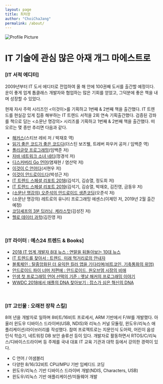 ```yaml
---
layout: page
title: 최차장
author: "ChoiChaJang"
permalink: /about/
---
```


<img src="{{ site.baseurl }}/assets/me.jpg" title="Profile Picture" class="profile">


# IT 기술에 관심 많은 아재 개그 마에스트로

### [IT 서적 에디터]
2009년부터 IT 도서 에디터로 전업하여 올 해 안에 100권째 도서를 출간할 예정이다. 운이 좋게 업계 톱클래스 개발자와 협업하는 많은 기회를 얻었고, 그덕분에 좋은 책을 내며 성장할 수 있었다. 

현재 자사 주력 시리즈인 <이것이>를 기획하고 1번째 & 2번째 책을 출간했다. IT 트렌드를 현실감 있게 집중 해부하는 IT 트렌드 서적을 2회 연속 기획출간했다. 검증된 강좌를 책으로 담는 <소문난 명강의> 시리즈를 기획하고 1번째 & 2번째 책을 출간했다. 떠오르는 몇 종만 추리면 다음과 같다.

- [해커스](http://www.yes24.com/24/goods/9410320)(스티브 레비 저 / 박재호 역)
- [읽기 좋은 코드가 좋은 코드다](http://www.yes24.com/24/goods/6692314)(더스틴 보즈웰, 트레버 파우커 공저 / 임백준 역)
- [폴리글랏 프로그래밍](http://www.yes24.com/24/Goods/12204890)(임백준 저)
- [자바 네트워크 소녀 네티](http://www.yes24.com/24/Goods/20600128)(정경석 저)
- [디스커버리 Go 언어](http://www.yes24.com/24/Goods/24759320)(염재현 / 염산악 저)
- [이것이 C 언어다](http://www.yes24.com/24/Goods/13200308)(서현우 저)
- [이것이 안드로이드다](http://www.yes24.com/24/goods/13950202)(박성근 저)
- [IT 트렌드 스페셜 리포트 2018](http://www.yes24.com/24/goods/55265482)(김석기, 김승열, 정도희 저)
- [IT 트렌드 스페셜 리포트 2019](http://www.yes24.com/24/goods/66143534)(김석기, 김승열, 박재호, 김진영, 금동우 저)
- [(소문난 명강의) 오준석의 안드로이드 생존코딩](http://www.yes24.com/24/Goods/64494679)(오준석 저)
- (소문난 명강의) 레트로의 유니티 프로그래밍 에센스(이제민 저, 2019년 2월 출간 예정)
- [코딩셰프의 3분 딥러닝, 케라스맛](http://www.yes24.com/24/Goods/57617933)(김성진 저)
- [헬로 데이터 과학](http://www.yes24.com/24/Goods/24349374)(김진영 저)

<br />

### [IT 라이터 : 예스24 트렌드 & Books]

- [2018 IT 업계 개발자 8대 뉴스 : 연말을 뒤돌아보는 10대 뉴스](http://ch.yes24.com/Article/View/37691)
- [IT 트렌드를 찾아서 : 트렌드, 미래 먹거리로의 안내자](http://ch.yes24.com/Article/View/37452)
- [블록체인 : 탈중앙화된 더 유익한 킬러 앱을 기다리며(비트코인, 기축통화의 위엄)](http://ch.yes24.com/Article/View/37179)
- [안드로이드 파이 너머 저편에 : 안드로이드, 원오브뎀 시장의 비애](http://ch.yes24.com/Article/View/37014)
- [인생 첫 프로그래밍 언어 선택의 기준 : 옛날 해커의 프로그래밍 이야기](http://ch.yes24.com/Article/View/36768)
- [WWDC 2018에서 애플의 DNA 찾아보기 : 잡스가 심은 혁신의 DNA](http://ch.yes24.com/Article/View/36499)
<br />

### [IT 고인물 : 오래전 장착 스킬]
8여 년을 개발자로 일하며 8비트/16비트 프로세서, ARM 기반에서 F/W를 개발했다. 아울러 윈도우 디바이스 드라이버(USB, NDIS)와 리눅스 커널 모듈링, 윈도우/리눅스 애플리케이션/라이브러리를 작성했다. 참여 프로젝트로는 지문인식 도어락, 어린이 음성인식 학습기, 네트워킹 DB 보안 솔류션 등이 있다. 개발자로 활동하면서 RTOS/C/리눅스/디바이스드라이버 등 주제를 국내 대표 IT 교육 기관과 대학 등에서 강의한 경력이 있다.

- C 언어 / 어샘블리
- 다양한 8/16/32비트 CPU/MPU 기반 임베디드 코딩
- 윈도우/리눅스 기반 디바이스 드라이버 개발(NDIS, Characters, USB)
- 윈도우/리눅스 기반 애플리케이션/미들웨어 개발
